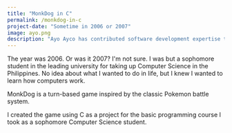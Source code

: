 ```yaml
---
title: "MonkDog in C"
permalink: /monkdog-in-c
project-date: "Sometime in 2006 or 2007"
image: ayo.png
description: "Ayo Ayco has contributed software development expertise to UPLB, DOST, Infor, and various government-funded projects such as University of the Philippines’ National Operational Assessment of Hazards and Ateneo’s Cloud-Based Intelligent Total Analysis System."
---
```


The year was 2006. Or was it 2007? I'm not sure. I was but a sophomore student in the leading university for taking up Computer Science in the Philippines. No idea about what I wanted to do in life, but I knew I wanted to learn how computers work.

MonkDog is a turn-based game inspired by the classic Pokemon battle system.<!--more-->

I created the game using C as a project for the basic programming course I took as a sophomore Computer Science student.
